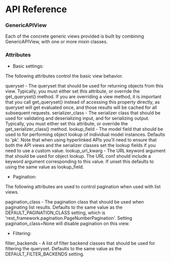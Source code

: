 # API Reference

### GenericAPIView

Each of the concrete generic views provided is built by combining GenericAPIView, with one or more mixin classes.

### Attributes

- Basic settings:

The following attributes control the basic view behavior.

queryset - The queryset that should be used for returning objects from this view. Typically, you must either set this
attribute, or override the get_queryset() method. If you are overriding a view method, it is important that you call
get_queryset() instead of accessing this property directly, as queryset will get evaluated once, and those results will
be cached for all subsequent requests.
serializer_class - The serializer class that should be used for validating and deserializing input, and for serializing
output. Typically, you must either set this attribute, or override the get_serializer_class() method.
lookup_field - The model field that should be used to for performing object lookup of individual model instances.
Defaults to 'pk'. Note that when using hyperlinked APIs you'll need to ensure that both the API views and the serializer
classes set the lookup fields if you need to use a custom value.
lookup_url_kwarg - The URL keyword argument that should be used for object lookup. The URL conf should include a keyword
argument corresponding to this value. If unset this defaults to using the same value as lookup_field.

- Pagination:

The following attributes are used to control pagination when used with list views.

pagination_class - The pagination class that should be used when paginating list results. Defaults to the same value as
the DEFAULT_PAGINATION_CLASS setting, which is 'rest_framework.pagination.PageNumberPagination'. Setting
pagination_class=None will disable pagination on this view.

- Filtering:

filter_backends - A list of filter backend classes that should be used for filtering the queryset. Defaults to the same
value as the DEFAULT_FILTER_BACKENDS setting.